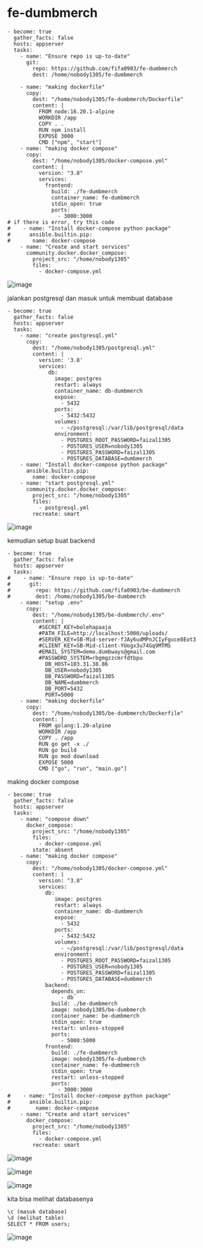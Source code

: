 # fe-dumbmerch

```
- become: true
  gather_facts: false
  hosts: appserver
  tasks:
    - name: "Ensure repo is up-to-date"
      git:
        repo: https://github.com/fifa0903/fe-dumbmerch
        dest: /home/nobody1305/fe-dumbmerch

    - name: "making dockerfile"
      copy:
        dest: "/home/nobody1305/fe-dumbmerch/Dockerfile"
        content: |
          FROM node:16.20.1-alpine
          WORKDIR /app
          COPY . .
          RUN npm install
          EXPOSE 3000
          CMD ["npm", "start"]
    - name: "making docker compose"
      copy:
        dest: "/home/nobody1305/docker-compose.yml"
        content: |
          version: "3.8"
          services:
            frontend:
              build: ./fe-dumbmerch
              container_name: fe-dumbmerch
              stdin_open: true
              ports:
                - 3000:3000
# if there is error, try this code
#    - name: "Install docker-compose python package"
#      ansible.builtin.pip:
#       name: docker-compose
    - name: "Create and start services"
      community.docker.docker_compose:
        project_src: "/home/nobody1305"
        files:
          - docker-compose.yml

```
![image](https://github.com/fifa0903/devops17-finaltask-faizal/assets/132969781/b753f6d1-82ff-47ae-839c-4b4a2dbf0ebb)

jalankan postgresql dan masuk untuk membuat database

```
- become: true
  gather_facts: false
  hosts: appserver
  tasks:
    - name: "create postgresql.yml"
      copy:
        dest: "/home/nobody1305/postgresql.yml"
        content: |
          version: '3.8'
          services:
             db:
               image: postgres
               restart: always
               container_name: db-dumbmerch
               expose:
                 - 5432
               ports:
                 - 5432:5432
               volumes:
                 - ~/postgresql:/var/lib/postgresql/data
               environment:
                 - POSTGRES_ROOT_PASSWORD=faizal1305
                 - POSTGRES_USER=nobody1305
                 - POSTGRES_PASSWORD=faizal1305
                 - POSTGRES_DATABASE=dumbmerch
    - name: "Install docker-compose python package"
      ansible.builtin.pip:
        name: docker-compose
    - name: "start postgresql.yml"
      community.docker.docker_compose:
        project_src: "/home/nobody1305"
        files:
          - postgresql.yml
        recreate: smart

```
![image](https://github.com/fifa0903/devops17-finaltask-faizal/assets/132969781/b71e5e64-6594-49e0-bec7-fd53d5040857)

kemudian setup buat backend 

```
- become: true
  gather_facts: false
  hosts: appserver
  tasks:
#    - name: "Ensure repo is up-to-date"
#      git:
#        repo: https://github.com/fifa0903/be-dumbmerch
#        dest: /home/nobody1305/be-dumbmerch
    - name: "setup .env"
      copy:
        dest: "/home/nobody1305/be-dumbmerch/.env"
        content: |
          #SECRET_KEY=bolehapaaja
          #PATH_FILE=http://localhost:5000/uploads/
          #SERVER_KEY=SB-Mid-server-fJAy6udMPnJCIyFguce8Eot3
          #CLIENT_KEY=SB-Mid-client-YUogx3u74Gq9MTMS
          #EMAIL_SYSTEM=demo.dumbways@gmail.com
          #PASSWORD_SYSTEM=rbgmgzzcmrfdtbpu
            DB_HOST=103.31.38.86
            DB_USER=nobody1305
            DB_PASSWORD=faizal1305
            DB_NAME=dumbmerch
            DB_PORT=5432 
            PORT=5000
    - name: "making dockerfile"
      copy:
        dest: "/home/nobody1305/be-dumbmerch/Dockerfile"
        content: |
          FROM golang:1.20-alpine
          WORKDIR /app
          COPY . /app
          RUN go get -x ./
          RUN go build
          RUN go mod download 
          EXPOSE 5000
          CMD ["go", "run", "main.go"]
```
making docker compose
```
- become: true
  gather_facts: false
  hosts: appserver
  tasks:
    - name: "compose down"
      docker_compose:
        project_src: "/home/nobody1305"
        files:
          - docker-compose.yml
        state: absent
    - name: "making docker compose"
      copy:
        dest: "/home/nobody1305/docker-compose.yml"
        content: |
          version: "3.8"
          services:
            db:
               image: postgres
               restart: always
               container_name: db-dumbmerch
               expose:
                 - 5432
               ports:
                 - 5432:5432
               volumes:
                 - ~/postgresql:/var/lib/postgresql/data
               environment:
                 - POSTGRES_ROOT_PASSWORD=faizal1305
                 - POSTGRES_USER=nobody1305
                 - POSTGRES_PASSWORD=faizal1305
                 - POSTGRES_DATABASE=dumbmerch
            backend:
              depends_on:
                 - db
              build: ./be-dumbmerch
              image: nobody1305/be-dumbmerch
              container_name: be-dumbmerch
              stdin_open: true
              restart: unless-stopped
              ports:
                 - 5000:5000
            frontend:
              build: ./fe-dumbmerch
              image: nobody1305/fe-dumbmerch
              container_name: fe-dumbmerch
              stdin_open: true
              restart: unless-stopped
              ports:
                - 3000:3000
#    - name: "Install docker-compose python package"
#      ansible.builtin.pip:
#        name: docker-compose
    - name: "Create and start services"
      docker_compose:
        project_src: "/home/nobody1305"
        files:
          - docker-compose.yml
        recreate: smart

```
![image](https://github.com/fifa0903/devops17-finaltask-faizal/assets/132969781/05e252c3-9359-4994-bc6d-7432961699c5)

![image](https://github.com/fifa0903/devops17-finaltask-faizal/assets/132969781/9f568be3-10c8-4abc-ad01-242741611bbf)

![image](https://github.com/fifa0903/devops17-finaltask-faizal/assets/132969781/159d5243-55c7-478a-9cc1-1648eeb1c43a)

kita bisa melihat databasenya 

```
\c (masuk database)
\d (melihat table)
SELECT * FROM users; 
```

![image](https://github.com/fifa0903/devops17-finaltask-faizal/assets/132969781/da34271d-3c81-4995-9d91-d827e9e56e11)

